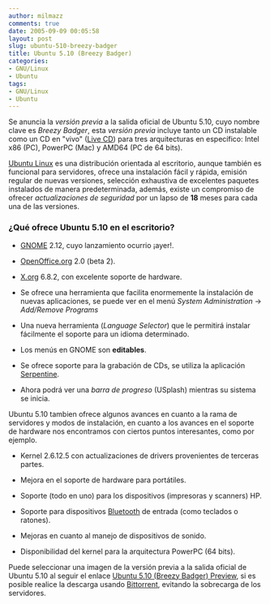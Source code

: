 ```yaml
---
author: milmazz
comments: true
date: 2005-09-09 00:05:58
layout: post
slug: ubuntu-510-breezy-badger
title: Ubuntu 5.10 (Breezy Badger)
categories:
- GNU/Linux
- Ubuntu
tags:
- GNU/Linux
- Ubuntu
---
```


Se anuncia la _versión previa_ a la salida oficial de Ubuntu 5.10, cuyo nombre clave es _Breezy Badger_, esta _versión previa_ incluye tanto un CD instalable como un CD en "vivo" ([Live CD](http://es.wikipedia.org/wiki/CDVivo)) para tres arquitecturas en específico: Intel x86 (PC), PowerPC (Mac) y AMD64 (PC de 64 bits).

[Ubuntu Linux](http://ubuntulinux.org/) es una distribución orientada al escritorio, aunque también es funcional para servidores, ofrece una instalación fácil y rápida, emisión regular de nuevas versiones, selección exhaustiva de excelentes paquetes instalados de manera predeterminada, además, existe un compromiso de ofrecer _actualizaciones de seguridad_ por un lapso de **18** meses para cada una de las versiones.

### ¿Qué ofrece Ubuntu 5.10 en el escritorio?

  * [GNOME](http://www.gnome.org/) 2.12, cuyo lanzamiento ocurrio ¡ayer!.

  * [OpenOffice.org](http://www.openoffice.org/) 2.0 (beta 2).

  * [X.org](http://www.x.org/) 6.8.2, con excelente soporte de hardware.

  * Se ofrece una herramienta que facilita enormemente la instalación de nuevas aplicaciones, se puede ver en el menú _System Administration_ -> _Add/Remove Programs_

  * Una nueva herramienta (_Language Selector_) que le permitirá instalar fácilmente el soporte para un idioma determinado.

  * Los menús en GNOME son **editables**.

  * Se ofrece soporte para la grabación de CDs, se utiliza la aplicación [Serpentine](http://s1x.homelinux.net/projects/serpentine/).

  * Ahora podrá ver una _barra de progreso_ (USplash) mientras su sistema se inicia.

Ubuntu 5.10 tambien ofrece algunos avances en cuanto a la rama de servidores y modos de instalación, en cuanto a los avances en el soporte de hardware nos encontramos con ciertos puntos interesantes, como por ejemplo.

  * Kernel 2.6.12.5 con actualizaciones de drivers provenientes de terceras partes.

  * Mejora en el soporte de hardware para portátiles.

  * Soporte (todo en uno) para los dispositivos (impresoras y scanners) HP.

  * Soporte para dispositivos [Bluetooth](http://es.wikipedia.org/wiki/Bluetooth) de entrada (como teclados o ratones).

  * Mejoras en cuanto al manejo de dispositivos de sonido.

  * Disponibilidad del kernel para la arquitectura PowerPC (64 bits).

Puede seleccionar una imagen de la versión previa a la salida oficial de Ubuntu 5.10 al seguir el enlace [Ubuntu 5.10 (Breezy Badger) Preview](http://releases.ubuntu.com/5.10/), si es posible realice la descarga usando [Bittorrent](http://es.wikipedia.org/wiki/Bittorrent), evitando la sobrecarga de los servidores.
